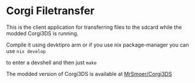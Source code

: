 # Corgi Filetransfer

This is the client application for transferring files to the sdcard while the modded Corgi3DS is running.

Compile it using devktipro arm or if you use nix package-manager you can use
```nix develop```

to enter a devshell and then just
```make```

The modded version of Corgi3DS is available at [MrSmoer/Corgi3DS](https://github.com/mrsmoer/Corgi3DS)


